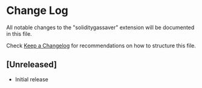 # Change Log

All notable changes to the "soliditygassaver" extension will be documented in this file.

Check [Keep a Changelog](http://keepachangelog.com/) for recommendations on how to structure this file.

## [Unreleased]

- Initial release